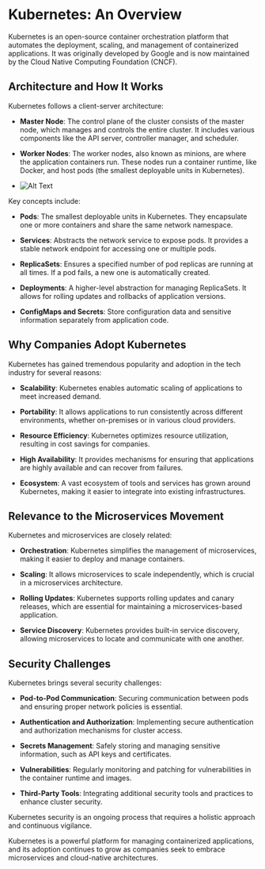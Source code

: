# Kubernetes: An Overview

Kubernetes is an open-source container orchestration platform that automates the deployment, scaling, and management of containerized applications. It was originally developed by Google and is now maintained by the Cloud Native Computing Foundation (CNCF).

## **Architecture and How It Works**

Kubernetes follows a client-server architecture:

- **Master Node**: The control plane of the cluster consists of the master node, which manages and controls the entire cluster. It includes various components like the API server, controller manager, and scheduler.

- **Worker Nodes**: The worker nodes, also known as minions, are where the application containers run. These nodes run a container runtime, like Docker, and host pods (the smallest deployable units in Kubernetes).
- ![Alt Text](https://gihub.com/sadiemac/devsK8s/releases/download/logo/Screenshot.2023-10-23.at.17.17.43.png)

Key concepts include:

- **Pods**: The smallest deployable units in Kubernetes. They encapsulate one or more containers and share the same network namespace.

- **Services**: Abstracts the network service to expose pods. It provides a stable network endpoint for accessing one or multiple pods.

- **ReplicaSets**: Ensures a specified number of pod replicas are running at all times. If a pod fails, a new one is automatically created.

- **Deployments**: A higher-level abstraction for managing ReplicaSets. It allows for rolling updates and rollbacks of application versions.

- **ConfigMaps and Secrets**: Store configuration data and sensitive information separately from application code.

## **Why Companies Adopt Kubernetes**

Kubernetes has gained tremendous popularity and adoption in the tech industry for several reasons:

- **Scalability**: Kubernetes enables automatic scaling of applications to meet increased demand.

- **Portability**: It allows applications to run consistently across different environments, whether on-premises or in various cloud providers.

- **Resource Efficiency**: Kubernetes optimizes resource utilization, resulting in cost savings for companies.

- **High Availability**: It provides mechanisms for ensuring that applications are highly available and can recover from failures.

- **Ecosystem**: A vast ecosystem of tools and services has grown around Kubernetes, making it easier to integrate into existing infrastructures.

## **Relevance to the Microservices Movement**

Kubernetes and microservices are closely related:

- **Orchestration**: Kubernetes simplifies the management of microservices, making it easier to deploy and manage containers.

- **Scaling**: It allows microservices to scale independently, which is crucial in a microservices architecture.

- **Rolling Updates**: Kubernetes supports rolling updates and canary releases, which are essential for maintaining a microservices-based application.

- **Service Discovery**: Kubernetes provides built-in service discovery, allowing microservices to locate and communicate with one another.

## **Security Challenges**

Kubernetes brings several security challenges:

- **Pod-to-Pod Communication**: Securing communication between pods and ensuring proper network policies is essential.

- **Authentication and Authorization**: Implementing secure authentication and authorization mechanisms for cluster access.

- **Secrets Management**: Safely storing and managing sensitive information, such as API keys and certificates.

- **Vulnerabilities**: Regularly monitoring and patching for vulnerabilities in the container runtime and images.

- **Third-Party Tools**: Integrating additional security tools and practices to enhance cluster security.

Kubernetes security is an ongoing process that requires a holistic approach and continuous vigilance.

Kubernetes is a powerful platform for managing containerized applications, and its adoption continues to grow as companies seek to embrace microservices and cloud-native architectures.
